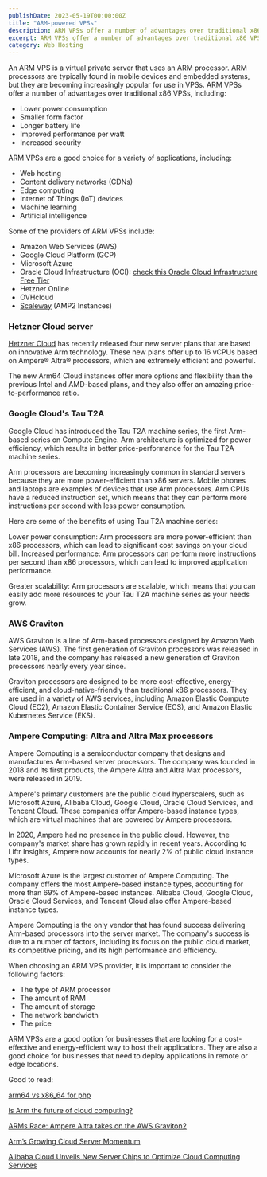 ```yaml
---
publishDate: 2023-05-19T00:00:00Z
title: "ARM-powered VPSs"
description: ARM VPSs offer a number of advantages over traditional x86 VPSs
excerpt: ARM VPSs offer a number of advantages over traditional x86 VPSs
category: Web Hosting
---
```


An ARM VPS is a virtual private server that uses an ARM processor. ARM processors are typically found in mobile devices and embedded systems, but they are becoming increasingly popular for use in VPSs. ARM VPSs offer a number of advantages over traditional x86 VPSs, including:

- Lower power consumption
- Smaller form factor
- Longer battery life
- Improved performance per watt
- Increased security

ARM VPSs are a good choice for a variety of applications, including:

- Web hosting
- Content delivery networks (CDNs)
- Edge computing
- Internet of Things (IoT) devices
- Machine learning
- Artificial intelligence

Some of the providers of ARM VPSs include:

- Amazon Web Services (AWS)
- Google Cloud Platform (GCP)
- Microsoft Azure
- Oracle Cloud Infrastructure (OCI): [check this Oracle Cloud Infrastructure Free Tier](https://docs.oracle.com/en-us/iaas/Content/FreeTier/freetier.htm)
- Hetzner Online
- OVHcloud
- [Scaleway](https://kokitree.com/posts/scaleway-review/) (AMP2 Instances)

### Hetzner Cloud server

[Hetzner Cloud](https://www.hetzner.com/news/arm64-cloud) has recently released four new server plans that are based on innovative Arm technology. These new plans offer up to 16 vCPUs based on Ampere® Altra® processors, which are extremely efficient and powerful.

The new Arm64 Cloud instances offer more options and flexibility than the previous Intel and AMD-based plans, and they also offer an amazing price-to-performance ratio.

### Google Cloud's Tau T2A

Google Cloud has introduced the Tau T2A machine series, the first Arm-based series on Compute Engine. Arm architecture is optimized for power efficiency, which results in better price-performance for the Tau T2A machine series.

Arm processors are becoming increasingly common in standard servers because they are more power-efficient than x86 servers. Mobile phones and laptops are examples of devices that use Arm processors. Arm CPUs have a reduced instruction set, which means that they can perform more instructions per second with less power consumption.

Here are some of the benefits of using Tau T2A machine series:

Lower power consumption: Arm processors are more power-efficient than x86 processors, which can lead to significant cost savings on your cloud bill. Increased performance: Arm processors can perform more instructions per second than x86 processors, which can lead to improved application performance.

Greater scalability: Arm processors are scalable, which means that you can easily add more resources to your Tau T2A machine series as your needs grow.

### AWS Graviton

AWS Graviton is a line of Arm-based processors designed by Amazon Web Services (AWS). The first generation of Graviton processors was released in late 2018, and the company has released a new generation of Graviton processors nearly every year since.

Graviton processors are designed to be more cost-effective, energy-efficient, and cloud-native-friendly than traditional x86 processors. They are used in a variety of AWS services, including Amazon Elastic Compute Cloud (EC2), Amazon Elastic Container Service (ECS), and Amazon Elastic Kubernetes Service (EKS).

### Ampere Computing: Altra and Altra Max processors

Ampere Computing is a semiconductor company that designs and manufactures Arm-based server processors. The company was founded in 2018 and its first products, the Ampere Altra and Altra Max processors, were released in 2019.

Ampere's primary customers are the public cloud hyperscalers, such as Microsoft Azure, Alibaba Cloud, Google Cloud, Oracle Cloud Services, and Tencent Cloud. These companies offer Ampere-based instance types, which are virtual machines that are powered by Ampere processors.

In 2020, Ampere had no presence in the public cloud. However, the company's market share has grown rapidly in recent years. According to Liftr Insights, Ampere now accounts for nearly 2% of public cloud instance types.

Microsoft Azure is the largest customer of Ampere Computing. The company offers the most Ampere-based instance types, accounting for more than 69% of Ampere-based instances. Alibaba Cloud, Google Cloud, Oracle Cloud Services, and Tencent Cloud also offer Ampere-based instance types.

Ampere Computing is the only vendor that has found success delivering Arm-based processors into the server market. The company's success is due to a number of factors, including its focus on the public cloud market, its competitive pricing, and its high performance and efficiency.

When choosing an ARM VPS provider, it is important to consider the following factors:

- The type of ARM processor
- The amount of RAM
- The amount of storage
- The network bandwidth
- The price

ARM VPSs are a good option for businesses that are looking for a cost-effective and energy-efficient way to host their applications. They are also a good choice for businesses that need to deploy applications in remote or edge locations.

Good to read:

[arm64 vs x86\_64 for php](https://fraudmarc.com/post/arm64-vs-x86-64-for-php)

[Is Arm the future of cloud computing?](https://circleci.com/blog/is-arm-the-future-of-cloud/)

[ARMs Race: Ampere Altra takes on the AWS Graviton2](https://blog.cloudflare.com/arms-race-ampere-altra-takes-on-aws-graviton2/)

[Arm’s Growing Cloud Server Momentum](https://www.forbes.com/sites/stevemcdowell/2023/02/26/arms-growing-cloud-server-momentum/)

[Alibaba Cloud Unveils New Server Chips to Optimize Cloud Computing Services](https://www.alibabacloud.com/blog/598159)
